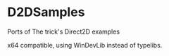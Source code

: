 # D2DSamples
Ports of The trick's Direct2D examples

x64 compatible, using WinDevLib instead of typelibs.
